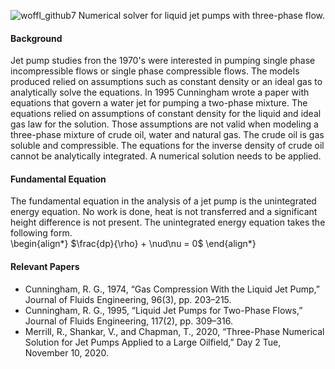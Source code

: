 ![woffl_github7](https://github.com/kwellis/woffl/assets/62774251/8b80146f-a503-4576-8f43-f1aa45d93a05)
Numerical solver for liquid jet pumps with three-phase flow.   
#### Background
Jet pump studies fron the 1970's were interested in pumping single phase incompressible flows or single phase compressible flows. The models produced relied on assumptions such as constant density or an ideal gas to analytically solve the equations. In 1995 Cunningham wrote a paper with equations that govern a water jet for pumping a two-phase mixture. The equations relied on assumptions of constant density for the liquid and ideal gas law for the solution. Those assumptions are not valid when modeling a three-phase mixture of crude oil, water and natural gas. The crude oil is gas soluble and compressible. The equations for the inverse density of crude oil cannot be analytically integrated. A numerical solution needs to be applied.   
#### Fundamental Equation
The fundamental equation in the analysis of a jet pump is the unintegrated energy equation. No work is done, heat is not transferred and a significant height difference is not present. The unintegrated energy equation takes the following form.    
\begin{align*}
$\frac{dp}{\rho} + \nud\nu = 0$
\end{align*}
#### Relevant Papers   
- Cunningham, R. G., 1974, “Gas Compression With the Liquid Jet Pump,” Journal of Fluids Engineering, 96(3), pp. 203–215.
- Cunningham, R. G., 1995, “Liquid Jet Pumps for Two-Phase Flows,” Journal of Fluids Engineering, 117(2), pp. 309–316.
- Merrill, R., Shankar, V., and Chapman, T., 2020, “Three-Phase Numerical Solution for Jet Pumps Applied to a Large Oilfield,” Day 2 Tue, November 10, 2020.

